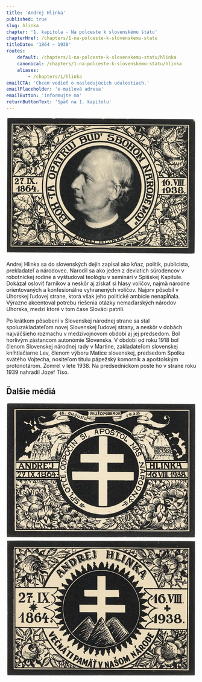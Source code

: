 ```yaml
---
title: 'Andrej Hlinka'
published: true
slug: hlinka
chapter: '1. kapitola - Na polceste k slovenskému štátu'
chapterHref: /chapters/1-na-polceste-k-slovenskemu-statu
titleDate: '1864 – 1938'
routes:
    default: /chapters/1-na-polceste-k-slovenskemu-statu/hlinka
    canonical: /chapters/1-na-polceste-k-slovenskemu-statu/hlinka
    aliases:
        - /chapters/1/hlinka
emailCTA: 'Chcem vedieť o nasledujúcich udalostiach.'
emailPlaceholder: 'e-mailová adresa'
emailButton: 'informujte ma'
returnButtonText: 'Späť na 1. kapitolu'
---
```


[![Štefan Leonard Kostelníček: Súbor pohľadníc vydaný k úmrtiu Andreja Hlinku. 1938. Malokarpatské múzeum, Pezinok ](SVK_TMP.136.jpg)](http://www.webumenia.sk/dielo/SVK:TMP.136?collection=82)

<span class="drop-cap">A</span>ndrej Hlinka sa do slovenských dejín zapísal ako kňaz, politik, publicista, prekladateľ a národovec. Narodil sa ako jeden z deviatich súrodencov v robotníckej rodine a vyštudoval teológiu v seminári v Spišskej Kapitule. Dokázal osloviť farníkov a neskôr aj získať si hlasy voličov, najmä národne orientovaných a konfesionálne vyhranených voličov. Najprv pôsobil v Uhorskej ľudovej strane, ktorá však jeho politické ambície nenapĺňala. Výrazne akcentoval potrebu riešenia otázky nemaďarských národov Uhorska, medzi ktoré v tom čase Slováci patrili.

Po krátkom pôsobení v Slovenskej národnej strane sa stal spoluzakladateľom novej Slovenskej ľudovej strany, a neskôr v dobách najväčšieho rozmachu v medzivojnovom období aj jej predsedom. Bol horlivým zástancom autonómie Slovenska. V období od roku 1918 bol členom Slovenskej národnej rady v Martine, zakladateľom slovenskej kníhtlačiarne Lev, členom výboru Matice slovenskej, predsedom Spolku svätého Vojtecha, nositeľom titulu pápežský komorník a apoštolským protonotárom. Zomrel v lete 1938. Na predsedníckom poste ho v strane roku 1939 nahradil Jozef Tiso.

## Ďalšie médiá
[![Štefan Leonard Kostelníček: Súbor pohľadníc vydaný k úmrtiu Andreja Hlinku. 1938. Malokarpatské múzeum, Pezinok](SVK_TMP.137.jpg)](http://www.webumenia.sk/dielo/SVK:TMP.137?collection=82)
[![Štefan Leonard Kostelníček: Súbor pohľadníc vydaný k úmrtiu Andreja Hlinku. 1938. Malokarpatské múzeum, Pezinok](SVK_TMP.135.jpg)](http://www.webumenia.sk/dielo/SVK:TMP.135?collection=82)